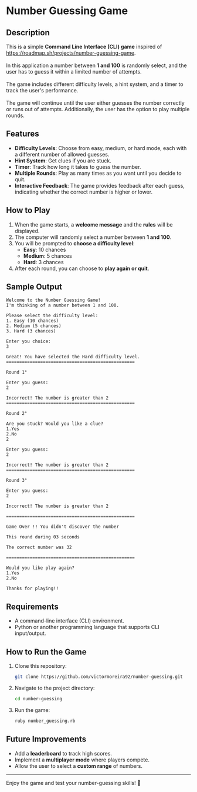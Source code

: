
# Number Guessing Game

## Description
This is a simple **Command Line Interface (CLI) game** inspired of https://roadmap.sh/projects/number-guessing-game.
<br><br>
In this application a number between **1 and 100** is randomly select, and the user has to guess it within a limited number of attempts. 
<br><br>
The game includes different difficulty levels, a hint system, and a timer to track the user's performance. 
<br><br>
The game will continue until the user either guesses the number correctly or runs out of attempts. Additionally, the user has the option to play multiple rounds.

## Features
- **Difficulty Levels**: Choose from easy, medium, or hard mode, each with a different number of allowed guesses.
- **Hint System**: Get clues if you are stuck.
- **Timer**: Track how long it takes to guess the number.
- **Multiple Rounds**: Play as many times as you want until you decide to quit.
- **Interactive Feedback**: The game provides feedback after each guess, indicating whether the correct number is higher or lower.

## How to Play
1. When the game starts, a **welcome message** and the **rules** will be displayed.
2. The computer will randomly select a number between **1 and 100**.
3. You will be prompted to **choose a difficulty level**:
   - **Easy**: 10 chances
   - **Medium**: 5 chances 
   - **Hard**: 3 chances
4. After each round, you can choose to **play again or quit**.

## Sample Output
```
Welcome to the Number Guessing Game!
I'm thinking of a number between 1 and 100.

Please select the difficulty level:
1. Easy (10 chances)
2. Medium (5 chances)
3. Hard (3 chances)

Enter you choice: 
3

Great! You have selected the Hard difficulty level.
=================================================

Round 1°

Enter you guess: 
2

Incorrect! The number is greater than 2
=================================================

Round 2°

Are you stuck? Would you like a clue?
1.Yes
2.No
2

Enter you guess: 
2

Incorrect! The number is greater than 2
=================================================

Round 3°

Enter you guess: 
2

Incorrect! The number is greater than 2

=================================================

Game Over !! You didn't discover the number

This round during 03 seconds

The correct number was 32

=================================================

Would you like play again?
1.Yes
2.No

Thanks for playing!!
```

## Requirements
- A command-line interface (CLI) environment.
- Python or another programming language that supports CLI input/output.

## How to Run the Game
1. Clone this repository:
   ```sh
   git clone https://github.com/victormoreira92/number-guessing.git
   ```
2. Navigate to the project directory:
   ```sh
   cd number-guessing
   ```
3. Run the game:
   ```sh
   ruby number_guessing.rb
   ```

## Future Improvements
- Add a **leaderboard** to track high scores.
- Implement a **multiplayer mode** where players compete.
- Allow the user to select a **custom range** of numbers.

---
Enjoy the game and test your number-guessing skills! 🎯

